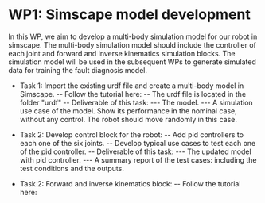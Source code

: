 # WP1: Simscape model development
In this WP, we aim to develop a multi-body simulation model for our robot in simscape. The multi-body simulation model should include the controller of each joint and forward and inverse kinematics simulation blocks. The simulation model will be used in the subsequent WPs to generate simulated data for training the fault diagnosis model.

- Task 1: Import the existing urdf file and create a multi-body model in Simscape.
  -- Follow the tutorial here:
  -- The urdf file is located in the folder "urdf"
  -- Deliverable of this task:
     --- The model.
     --- A simulation use case of the model. Show its performance in the nominal case, without any control. The robot should move randomly in this case.

- Task 2: Develop control block for the robot:
  -- Add pid controllers to each one of the six joints.
  -- Develop typical use cases to test each one of the pid controller.
  -- Deliverable of this task:
     --- The updated model with pid controller.
     --- A summary report of the test cases: including the test conditions and the outputs.

- Task 2: Forward and inverse kinematics block:
  -- Follow the tutorial here:
  
